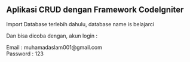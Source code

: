 <h2>Aplikasi CRUD dengan Framework CodeIgniter</h2>

<p>Import Database terlebih dahulu, database name is belajarci</p>

<p>Dan bisa dicoba dengan, akun login : </p>
Email : muhamadaslam001@gmail.com </br>
Password : 123

